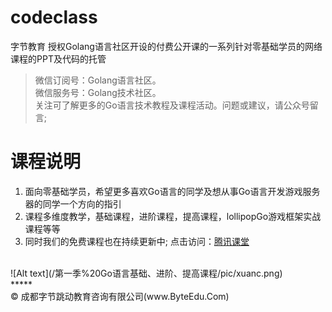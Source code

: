 # codeclass 
字节教育 授权Golang语言社区开设的付费公开课的一系列针对零基础学员的网络课程的PPT及代码的托管
>微信订阅号：Golang语言社区。<Br/>
>微信服务号：Golang技术社区。<Br/>
>关注可了解更多的Go语言技术教程及课程活动。问题或建议，请公众号留言;<Br/>

课程说明
=============

<ol>
<li>面向零基础学员，希望更多喜欢Go语言的同学及想从事Go语言开发游戏服务器的同学一个方向的指引</li>
<li>课程多维度教学，基础课程，进阶课程，提高课程，lollipopGo游戏框架实战课程等等</li>
<li>同时我们的免费课程也在持续更新中; 点击访问：<a href="http://gopher.ke.qq.com" title="Title">腾讯课堂</a></li>
</ol>
<Br/>
![Alt text](/第一季%20Go语言基础、进阶、提高课程/pic/xuanc.png)
<Br/>
*****

 <div class="footer">
        &copy; 成都字节跳动教育咨询有限公司(www.ByteEdu.Com)
 </div>
